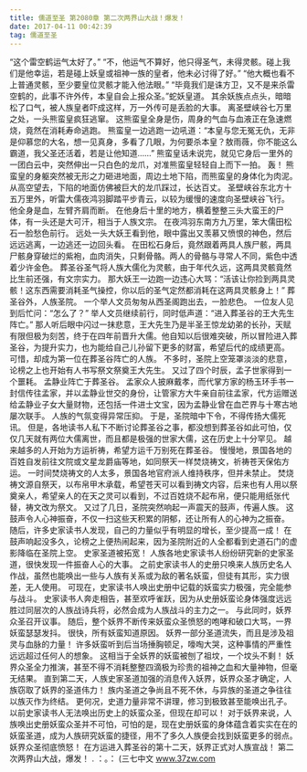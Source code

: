 ```yaml
---
title: 儒道至圣 第2080章 第二次两界山大战！爆发！
date: 2017-04-11 00:42:39
tag: 儒道至圣
---
```


“这个雷空鹤运气太好了。”
“不，他运气不算好，他只得圣气，未得灵骸。碰上我们是他幸运，若是碰上妖皇或祖神一族的皇者，他未必讨得了好。”
“他大概也看不上普通灵骸，至少要皇位灵骸才能入他法眼。”
“毕竟我们是诛方卫，又不是来杀雷空鹤的，此事不许外传，本皇自会上报众圣。”蛇妖皇道。
其余妖族点点头，暗暗松了口气，被人族皇者吓成这样，万一外传可是丢脸的大事。
离圣壁峡谷七万里之处，一头熊蛮皇疯狂逃窜。
这熊蛮皇全身是伤，周身的气血与血液正在急速燃烧，竟然在消耗寿命逃跑。
熊蛮皇一边逃跑一边吼道：“本皇与您无冤无仇，无非是仰慕您的大名，想一见真身，多看了几眼，为何要杀本皇？敖雨薇，你不能这么霸道，我父圣还活着，若是让他知道……”
熊蛮皇话未说完，就见它身后一里外的一团白云中，突然伸出一只白色的龙爪，对准熊蛮皇轻轻自上而下一拍。
轰！
熊蛮皇的身躯突然被无形之力砸进地面，周边土地下陷，而熊蛮皇的身体化为肉泥。
从高空望去，下陷的地面仿佛被巨大的龙爪踩过，长达百丈。
圣壁峡谷东北方十五万里外，听雷大儒夜鸿羽脚踏平步青云，以较为缓慢的速度向圣壁峡谷飞行。
他全身是血，左臂齐肩而断。
在他身后十里的地方，横着整整三头大蛮王的尸体，有一头还是大可汗，相当于人族文宗。
在夜鸿羽东南方九万里，笨大儒田松石一脸愁色前行。
远处一头大妖王看到他，眼中露出又羡慕又愤恨的神色，然后远远逃离，一边逃还一边回头看。
在田松石身后，竟然跟着两具人族尸骸，两具尸骸身穿破烂的紫袍，血肉消失，只剩骨骼。两人的骨骼与寻常人不同，紫色中透着少许金色。
葬圣谷圣气将人族大儒化为灵骸，由于年代久远，这两具灵骸竟然比生前还强，有文宗实力。
那大妖王一边跑一边违心大骂：“活该让你捡到两具灵骸！这东西需要消耗圣气操控，你以后的圣气定然都消耗在这两具灵骸身上！”
葬圣谷外，人族圣院。
一个举人文员匆匆从西圣阁跑出去，一脸悲色。
一位友人见到后忙问：“怎么了？”
举人文员继续前行，同时低声道：“进入葬圣谷的王大先生阵亡。”
那人听后眼中闪过一抹悲意，王大先生乃是半圣王惊龙幼弟的长孙，天赋有限但极为刻苦，终于在四年前晋升大儒。他自知以后很难突破，所以冒险进入葬圣谷，为提升实力，也为能给自己儿孙留下更多的财富，希望后代的成绩更高。
可惜，却成为第一位在葬圣谷阵亡的人族。
不多时，圣院上空笼罩淡淡的悲意，论榜之上也开始有人书写祭文祭奠王大先生。
又过了四个时辰，孟子世家得到一个噩耗。
孟静业阵亡于葬圣谷。
孟家众人披麻戴孝，而代掌方家的杨玉环手书一封信传往孟家，并以孟静业世交的身份，让管家方大牛亲自前往孟家，代方运赠送给孟静业子女大量财物，还包括一件进士文宝，因为孟静业曾在血芒界与十寒古地屡次联手。
人族的气氛变得异常压抑。
于是，圣院暗中下令，不得传扬大儒死讯。
但是，各地读书人私下不断讨论葬圣谷之事，都没想到葬圣谷如此可怕，仅仅几天就有两位大儒离世，而且都是极强的世家大儒，这在历史上十分罕见。
越来越多的人开始为方运祈祷，希望方运千万别死在葬圣谷。
慢慢地，景国各地的百姓自发前往文院或文星龙爵庙等地，如同祭天一样焚烧祷文，祈祷苍天保佑方运。
一时间焚烧祷文的人太多，景国各地官府派人维持秩序，但并未禁止。
焚烧祷文源自祭天，以布帛甲木承载，希望苍天可以看到祷文内容，后来也有人用以祭奠亲人，希望亲人的在天之灵可以看到，不过百姓烧不起布帛，便只能用纸张代替，祷文改为祭文。
又过了几日，圣院突然响起一声震天的鼓声，传遍人族。
这鼓声令人心神振奋，不仅一扫这些天积累的阴郁，还让所有人的心神为之振奋。
随后，许多史家读书人发现，自己的力量似乎有明显的增长，至少提高一成！
在鼓声响起没多久，论榜之上便热闹起来，因为圣院附近的人全都看到史道石门的虚影降临在圣院上空。
史家圣道被拓宽！
人族各地史家读书人纷纷研究新的史家圣道，很快发现一件振奋人心的大事。
之前史家读书人的史册只唤来人族历史名人作战，虽然也能唤出一些与人族有关系或为敌的著名妖蛮，但徒有其形，实力很差，无人使用。
可现在，史家读书人唤出史册中记载的妖蛮实力极强，完全能参与战斗。
史家读书人奔走相告，甚至欢呼雀跃，因为从史册妖蛮论身体强度远远胜过同层次的人族战诗兵将，必然会成为人族战斗的主力之一。
与此同时，妖界众圣召开议事。
随后，整个妖界不断传来妖蛮众圣愤怒的咆哮和破口大骂，一界妖蛮瑟瑟发抖。
很快，所有妖蛮知道原因。
妖界一部分圣道流失，而且是涉及祖灵与血脉的力量！
许多妖蛮听到后当场捶胸顿足，嚎啕大哭，这种事情的严重性远远超过任何人的想象。
这相当于全妖界的妖蛮被刨了祖坟，一个坟头不剩！
妖界众圣全力推演，甚至不得不消耗整整四滴极为珍贵的祖神之血和大量神物，但毫无结果。
直到第二天，人族史家圣道加强的消息传入妖界，妖界众圣才确定，人族窃取了妖界的圣道伟力！
族内圣道之争尚且不死不休，与异族的圣道之争往往以族灭作为终结。
更何况，史道力量非常不讲理，修习到极致甚至能唤出孔子。以前史家读书人无法唤出历史上的妖蛮众圣，但现在却可以！
对于妖界来说，人族唤出史册妖蛮众圣并不可怕，可怕的是，现在史册妖蛮的身体蕴含着实实在在的妖蛮圣道，成为人族研究妖蛮的捷径，用不了多久人族便会找到妖蛮更多的弱点。
妖界众圣彻底愤怒！
在方运进入葬圣谷的第十二天，妖界正式对人族宣战！
第二次两界山大战，爆发！
.
：。：
(三七中文 www.37zw.com